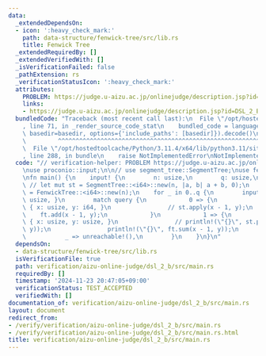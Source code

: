 ```yaml
---
data:
  _extendedDependsOn:
  - icon: ':heavy_check_mark:'
    path: data-structure/fenwick-tree/src/lib.rs
    title: Fenwick Tree
  _extendedRequiredBy: []
  _extendedVerifiedWith: []
  _isVerificationFailed: false
  _pathExtension: rs
  _verificationStatusIcon: ':heavy_check_mark:'
  attributes:
    PROBLEM: https://judge.u-aizu.ac.jp/onlinejudge/description.jsp?id=DSL_2_B
    links:
    - https://judge.u-aizu.ac.jp/onlinejudge/description.jsp?id=DSL_2_B
  bundledCode: "Traceback (most recent call last):\n  File \"/opt/hostedtoolcache/Python/3.11.4/x64/lib/python3.11/site-packages/onlinejudge_verify/documentation/build.py\"\
    , line 71, in _render_source_code_stat\n    bundled_code = language.bundle(stat.path,\
    \ basedir=basedir, options={'include_paths': [basedir]}).decode()\n          \
    \         ^^^^^^^^^^^^^^^^^^^^^^^^^^^^^^^^^^^^^^^^^^^^^^^^^^^^^^^^^^^^^^^^^^^^^^^^^^^^^^^^^\n\
    \  File \"/opt/hostedtoolcache/Python/3.11.4/x64/lib/python3.11/site-packages/onlinejudge_verify/languages/rust.py\"\
    , line 288, in bundle\n    raise NotImplementedError\nNotImplementedError\n"
  code: "// verification-helper: PROBLEM https://judge.u-aizu.ac.jp/onlinejudge/description.jsp?id=DSL_2_B\n\
    \nuse proconio::input;\n\n// use segment_tree::SegmentTree;\nuse fenwick_tree::FenwickTree;\n\
    \nfn main() {\n    input! {\n        n: usize,\n        q: usize,\n    }\n   \
    \ // let mut st = SegmentTree::<i64>::new(n, |a, b| a + b, 0);\n    let mut ft\
    \ = FenwickTree::<i64>::new(n);\n    for _ in 0..q {\n        input! { query:\
    \ usize, }\n        match query {\n            0 => {\n                input!\
    \ { x: usize, y: i64, }\n                // st.apply(x - 1, y);\n            \
    \    ft.add(x - 1, y);\n            }\n            1 => {\n                input!\
    \ { x: usize, y: usize, }\n                // println!(\"{}\", st.prod(x - 1,\
    \ y));\n                println!(\"{}\", ft.sum(x - 1, y));\n            }\n \
    \           _ => unreachable!(),\n        }\n    }\n}\n"
  dependsOn:
  - data-structure/fenwick-tree/src/lib.rs
  isVerificationFile: true
  path: verification/aizu-online-judge/dsl_2_b/src/main.rs
  requiredBy: []
  timestamp: '2024-11-23 20:47:05+09:00'
  verificationStatus: TEST_ACCEPTED
  verifiedWith: []
documentation_of: verification/aizu-online-judge/dsl_2_b/src/main.rs
layout: document
redirect_from:
- /verify/verification/aizu-online-judge/dsl_2_b/src/main.rs
- /verify/verification/aizu-online-judge/dsl_2_b/src/main.rs.html
title: verification/aizu-online-judge/dsl_2_b/src/main.rs
---
```

